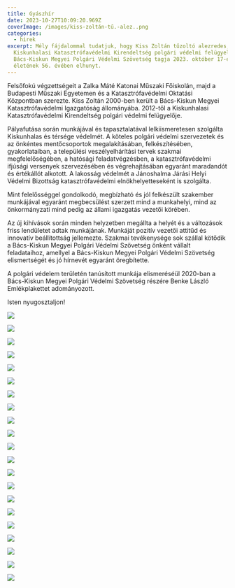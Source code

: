 ```yaml
---
title: Gyászhír
date: 2023-10-27T10:09:20.969Z
coverImage: /images/kiss-zoltán-tű.-alez..png
categories:
  - hirek
excerpt: Mély fájdalommal tudatjuk, hogy Kiss Zoltán tűzoltó alezredes, a
  Kiskunhalasi Katasztrófavédelmi Kirendeltség polgári védelmi felügyelője, a
  Bács-Kiskun Megyei Polgári Védelmi Szövetség tagja 2023. október 17-én,
  életének 56. évében elhunyt.
---
```

Felsőfokú végzettségeit a Zalka Máté Katonai Műszaki Főiskolán, majd a Budapesti Műszaki Egyetemen és a Katasztrófavédelmi Oktatási Központban szerezte. Kiss Zoltán 2000-ben került a Bács-Kiskun Megyei Katasztrófavédelmi Igazgatóság állományába. 2012-től a Kiskunhalasi Katasztrófavédelmi Kirendeltség polgári védelmi felügyelője. 

Pályafutása során munkájával és tapasztalatával lelkiismeretesen szolgálta Kiskunhalas és térsége védelmét. A köteles polgári védelmi szervezetek és az önkéntes mentőcsoportok megalakításában, felkészítésében, gyakorlataiban, a települési veszélyelhárítási tervek szakmai megfelelőségében, a hatósági feladatvégzésben, a katasztrófavédelmi ifjúsági versenyek szervezésében és végrehajtásában egyaránt maradandót és értékállót alkotott. A lakosság védelmét a Jánoshalma Járási Helyi Védelmi Bizottság katasztrófavédelmi elnökhelyetteseként is szolgálta.

Mint felelősséggel gondolkodó, megbízható és jól felkészült szakember munkájával egyaránt megbecsülést szerzett mind a munkahelyi, mind az önkormányzati mind pedig az állami igazgatás vezetői körében.

Az új kihívások során minden helyzetben megállta a helyét és a változások friss lendületet adtak munkájának. Munkáját pozitív vezetői attitűd és innovatív beállítottság jellemezte. Szakmai tevékenysége sok szállal kötődik a Bács-Kiskun Megyei Polgári Védelmi Szövetség önként vállalt feladataihoz, amellyel a Bács-Kiskun Megyei Polgári Védelmi Szövetség elismertségét és jó hírnevét egyaránt öregbítette. 

A polgári védelem területén tanúsított munkája elismeréséül 2020-ban a Bács-Kiskun Megyei Polgári Védelmi Szövetség részére Benke László Emlékplakettet adományozott.  

Isten nyugosztaljon!

![](/images/2017-03-1.jpg)

![](/images/2017-03-2.jpg)

![](/images/2017-05-30-3.jpg)

![](/images/2017-05-30-8.jpg)

![](/images/2017-05-31-1.jpg)

![](/images/2017-05-31-8.jpg)

![](/images/2018-05-26.jpg)

![](/images/2018-11-23-1.jpg)

![](/images/2018-11-26-1.jpg)

![](/images/2019-04-26-11.jpg)

![](/images/2019-05-10-1.jpg)

![](/images/2020-02-28-1.jpg)

![](/images/2020-02-28-2.jpg)

![](/images/2020-02-28-3.jpg)

![](/images/2020-02-28-4.jpg)

![](/images/2020-02-28-5.jpg)

![](/images/2020-10-20.jpg)

![](/images/2022-05-20_163104.jpg)

![](/images/2023-03-01-02.jpg)

![](/images/2023-03-01-06.jpg)

![](/images/2023-03-31.jpg)